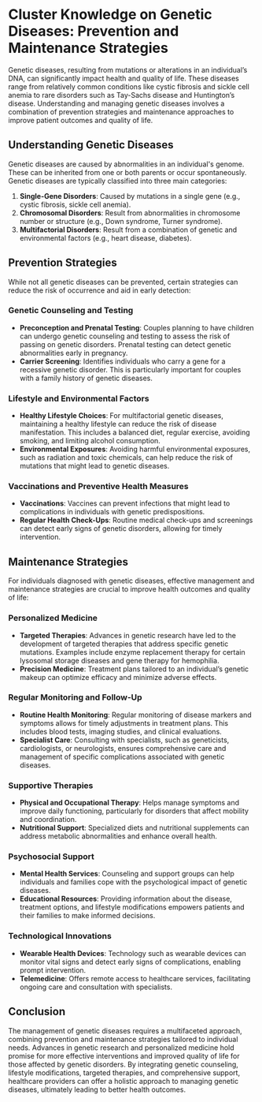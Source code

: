 # Cluster Knowledge on Genetic Diseases: Prevention and Maintenance Strategies

Genetic diseases, resulting from mutations or alterations in an individual’s DNA, can significantly impact health and quality of life. These diseases range from relatively common conditions like cystic fibrosis and sickle cell anemia to rare disorders such as Tay-Sachs disease and Huntington’s disease. Understanding and managing genetic diseases involves a combination of prevention strategies and maintenance approaches to improve patient outcomes and quality of life.

## Understanding Genetic Diseases

Genetic diseases are caused by abnormalities in an individual's genome. These can be inherited from one or both parents or occur spontaneously. Genetic diseases are typically classified into three main categories:

1. **Single-Gene Disorders**: Caused by mutations in a single gene (e.g., cystic fibrosis, sickle cell anemia).
2. **Chromosomal Disorders**: Result from abnormalities in chromosome number or structure (e.g., Down syndrome, Turner syndrome).
3. **Multifactorial Disorders**: Result from a combination of genetic and environmental factors (e.g., heart disease, diabetes).

## Prevention Strategies

While not all genetic diseases can be prevented, certain strategies can reduce the risk of occurrence and aid in early detection:

### Genetic Counseling and Testing

- **Preconception and Prenatal Testing**: Couples planning to have children can undergo genetic counseling and testing to assess the risk of passing on genetic disorders. Prenatal testing can detect genetic abnormalities early in pregnancy.
- **Carrier Screening**: Identifies individuals who carry a gene for a recessive genetic disorder. This is particularly important for couples with a family history of genetic diseases.

### Lifestyle and Environmental Factors

- **Healthy Lifestyle Choices**: For multifactorial genetic diseases, maintaining a healthy lifestyle can reduce the risk of disease manifestation. This includes a balanced diet, regular exercise, avoiding smoking, and limiting alcohol consumption.
- **Environmental Exposures**: Avoiding harmful environmental exposures, such as radiation and toxic chemicals, can help reduce the risk of mutations that might lead to genetic diseases.

### Vaccinations and Preventive Health Measures

- **Vaccinations**: Vaccines can prevent infections that might lead to complications in individuals with genetic predispositions.
- **Regular Health Check-Ups**: Routine medical check-ups and screenings can detect early signs of genetic disorders, allowing for timely intervention.

## Maintenance Strategies

For individuals diagnosed with genetic diseases, effective management and maintenance strategies are crucial to improve health outcomes and quality of life:

### Personalized Medicine

- **Targeted Therapies**: Advances in genetic research have led to the development of targeted therapies that address specific genetic mutations. Examples include enzyme replacement therapy for certain lysosomal storage diseases and gene therapy for hemophilia.
- **Precision Medicine**: Treatment plans tailored to an individual’s genetic makeup can optimize efficacy and minimize adverse effects.

### Regular Monitoring and Follow-Up

- **Routine Health Monitoring**: Regular monitoring of disease markers and symptoms allows for timely adjustments in treatment plans. This includes blood tests, imaging studies, and clinical evaluations.
- **Specialist Care**: Consulting with specialists, such as geneticists, cardiologists, or neurologists, ensures comprehensive care and management of specific complications associated with genetic diseases.

### Supportive Therapies

- **Physical and Occupational Therapy**: Helps manage symptoms and improve daily functioning, particularly for disorders that affect mobility and coordination.
- **Nutritional Support**: Specialized diets and nutritional supplements can address metabolic abnormalities and enhance overall health.

### Psychosocial Support

- **Mental Health Services**: Counseling and support groups can help individuals and families cope with the psychological impact of genetic diseases.
- **Educational Resources**: Providing information about the disease, treatment options, and lifestyle modifications empowers patients and their families to make informed decisions.

### Technological Innovations

- **Wearable Health Devices**: Technology such as wearable devices can monitor vital signs and detect early signs of complications, enabling prompt intervention.
- **Telemedicine**: Offers remote access to healthcare services, facilitating ongoing care and consultation with specialists.

## Conclusion

The management of genetic diseases requires a multifaceted approach, combining prevention and maintenance strategies tailored to individual needs. Advances in genetic research and personalized medicine hold promise for more effective interventions and improved quality of life for those affected by genetic disorders. By integrating genetic counseling, lifestyle modifications, targeted therapies, and comprehensive support, healthcare providers can offer a holistic approach to managing genetic diseases, ultimately leading to better health outcomes.
